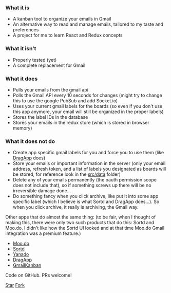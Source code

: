 ### What it is
- A kanban tool to organize your emails in Gmail
- An alternative way to read and manage emails, tailored to my taste and preferences
- A project for me to learn React and Redux concepts

### What it isn't
- Properly tested (yet)
- A complete replacement for Gmail

### What it does
- Pulls your emails from the gmail api
- Polls the Gmail API every 10 seconds for changes (might try to change this to use the google PubSub and add Socket.io)
- Uses your current gmail labels for the boards (so even if you don't use this app anymore, your email will still be organized in the proper labels)
- Stores the label IDs in the database
- Stores your emails in the redux store (which is stored in browser memory)

### What it does not do
- Create app specific gmail labels for you and force you to use them (like [DragApp](https://www.dragapp.com/) does)
- Store your emails or important information in the server (only your email address, refresh token, and a list of labels you designated as boards will be stored, for reference look in the [src/data](https://github.com/lingxz/gmail-kanban/tree/master/src/data) folder)
- Delete any of your emails permanently (the oauth permission scope does not include that), so if something screws up there will be no irreversible damage done...
- Do something fancy when you click archive, like put it into some app specific label (which I believe is what Sortd and DragApp does...). So when you click archive, it really is archiving, the Gmail way.

Other apps that do almost the same thing: (to be fair, when I thought of making this, there were only two such products that do this: Sortd and Moo.do. I didn't like how the Sortd UI looked and at that time Moo.do Gmail integration was a premium feature.)
- [Moo.do](https://www.moo.do/)
- [Sortd](https://www.sortd.com/)
- [Yanado](https://yanado.com/)
- [DragApp](https://www.dragapp.com/)
- [GmailKanban](https://github.com/hyojin/GmailKanban)


Code on GitHub. PRs welcome!


<a class="github-button" href="https://github.com/lingxz/draggymail" data-size="large" data-show-count="true" aria-label="Star ntkme/github-buttons on GitHub">Star</a>  <a class="github-button" href="https://github.com/lingxz/draggymail/fork" data-icon="octicon-repo-forked" data-size="large" data-show-count="true" aria-label="Fork ntkme/github-buttons on GitHub">Fork</a>
